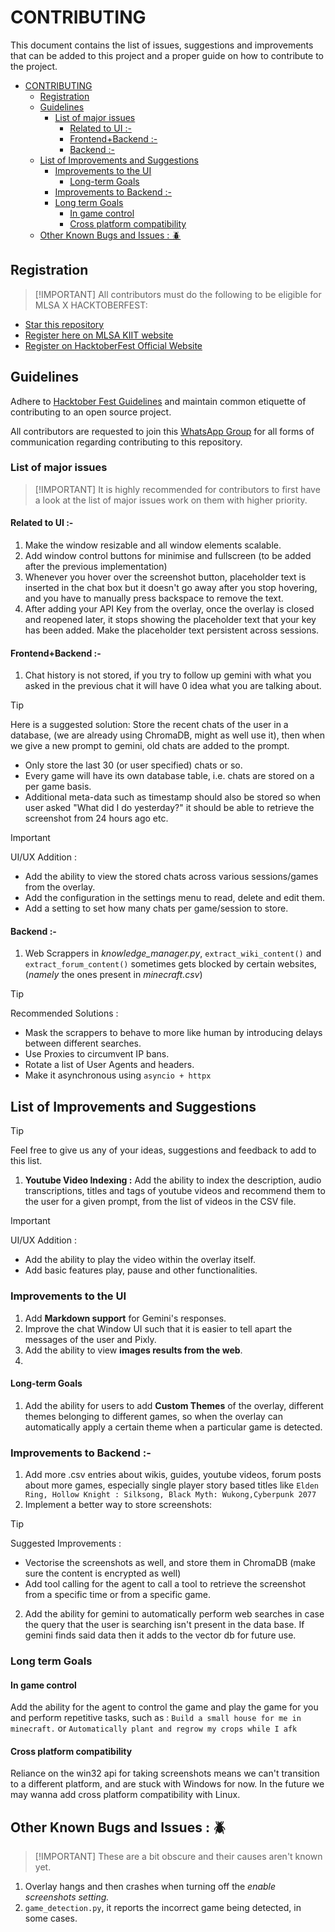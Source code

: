 # CONTRIBUTING

This document contains the list of issues, suggestions and improvements that can be added to this project and a proper guide on how to contribute to the project.

- [CONTRIBUTING](#contributing)
  - [Registration](#registration)
  - [Guidelines](#guidelines)
    - [List of major issues](#list-of-major-issues)
      - [Related to UI :-](#related-to-ui--)
      - [Frontend+Backend :-](#frontendbackend--)
      - [Backend :-](#backend--)
  - [List of Improvements and Suggestions](#list-of-improvements-and-suggestions)
    - [Improvements to the UI](#improvements-to-the-ui)
      - [Long-term Goals](#long-term-goals)
    - [Improvements to Backend :-](#improvements-to-backend--)
    - [Long term Goals](#long-term-goals-1)
      - [In game control](#in-game-control)
      - [Cross platform compatibility](#cross-platform-compatibility)
  - [Other Known Bugs and Issues : 🪲](#other-known-bugs-and-issues--)

## Registration
>
>[!IMPORTANT]
> All contributors must do the following to be eligible for MLSA X HACKTOBERFEST:

- [Star this repository](https://github.com/keploy/keploy)
- [Register here on MLSA KIIT website](https://register.mlsakiit.com/)
- [Register on HacktoberFest Official Website](https://hacktoberfest.com/auth/)

## Guidelines

Adhere to [Hacktober Fest Guidelines](https://hacktoberfest.com/) and maintain common etiquette of contributing to an open source project.

All contributors are requested to join this [WhatsApp Group](https://chat.whatsapp.com/L1NrQcgCFWw95FRbytqIJ3) for all forms of communication regarding contributing to this repository. 

### List of major issues
>
>[!IMPORTANT]
> It is highly recommended for contributors to first have a look at the list of major issues work on them with higher priority.

#### Related to UI :-

1. Make the window resizable and all window elements scalable.
2. Add window control buttons for minimise and fullscreen (to be added after the previous implementation)
3. Whenever you hover over the screenshot button, placeholder text is inserted in the chat box but it doesn't go away after you stop hovering, and you have to manually press backspace to remove the text.
4. After adding your API Key from the overlay, once the overlay is closed and reopened later, it stops showing the placeholder text that your key has been added. Make the placeholder text persistent across sessions.

#### Frontend+Backend :-

1. Chat history is not stored, if you try to follow up gemini with what you asked in the previous chat it will have 0 idea what you are talking about.

>[!TIP]
> Here is a suggested solution:
Store the recent chats of the user in a database, (we are already using ChromaDB, might as well use it), then when we give a new prompt to gemini, old chats are added to the prompt.

- Only store the last 30 (or user specified) chats or so.
- Every game will have its own database table, i.e. chats are stored on a per game basis.
- Additional meta-data such as timestamp should also be stored so when user asked "What did I do yesterday?" it should be able to retrieve the screenshot from 24 hours ago etc.

>[!IMPORTANT]
> UI/UX Addition :

- Add the ability to view the stored chats across various sessions/games from the overlay.
- Add the configuration in the settings menu to read, delete and edit them.
- Add a setting to set how many chats per game/session to store.

#### Backend :-

1. Web Scrappers in *knowledge_manager.py*, `extract_wiki_content()` and `extract_forum_content()`
sometimes gets blocked by certain websites, (*namely* the ones present in *minecraft.csv*)

>[!TIP]
> Recommended Solutions :
- Mask the scrappers to behave to more like human by introducing delays between different searches. 
- Use Proxies to circumvent IP bans.
- Rotate a list of User Agents and headers.
- Make it asynchronous using `asyncio + httpx`

## List of Improvements and Suggestions

>[!TIP]
> Feel free to give us any of your ideas, suggestions and feedback to add to this list.
1. **Youtube Video Indexing :**
Add the ability to index the description, audio transcriptions, titles and tags of youtube videos and recommend them to the user for a given prompt, from the list of videos in the CSV file.

>[!IMPORTANT]
> UI/UX Addition :
> - Add the ability to play the video within the overlay itself.
> - Add basic features play, pause and other functionalities.


### Improvements to the UI

1. Add **Markdown support** for Gemini's responses.
2. Improve the chat Window UI such that it is easier to tell apart the messages of the user and Pixly.
3. Add the ability to view **images results from the web**.
4. 

#### Long-term Goals

1. Add the ability for users to add **Custom Themes** of the overlay, different themes belonging to different games, so when the overlay can automatically apply a certain theme when a particular game is detected.

### Improvements to Backend :-

1. Add more .csv entries about wikis, guides, youtube videos, forum posts about more games, especially single  player story based titles like `Elden Ring, Hollow Knight : Silksong, Black Myth: Wukong,Cyberpunk 2077`
2. Implement a better way to store screenshots:

>[!TIP]
> Suggested Improvements :

- Vectorise the screenshots as well, and store them in ChromaDB (make sure the content is encrypted as well)
- Add tool calling for the agent to call a tool to retrieve the screenshot from a specific time or from a specific game.

2. Add the ability for gemini to automatically perform web searches in case the query that the user is searching isn't present in the data base. If gemini finds said data then it adds to the vector db for future use.

### Long term Goals

#### In game control

Add the ability for the agent to control the game and play the game for you and perform repetitive tasks, such as : `Build a small house for me in minecraft.` or `Automatically plant and regrow my crops while I afk`

#### Cross platform compatibility

Reliance on the win32 api for taking screenshots means we can't transition to a different platform, and are stuck with Windows for now.
In the future we may wanna add cross platform compatibility with Linux.

## Other Known Bugs and Issues : 🪲
>
> [!IMPORTANT]
> These are a bit obscure and their causes aren't known yet.

1. Overlay hangs and then crashes when turning off the *enable screenshots setting.*
2. `game_detection.py`, it reports the incorrect game being detected, in some cases.

